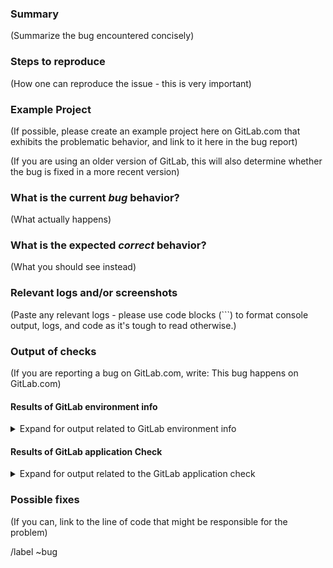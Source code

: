<!---
Please read this!

Before opening a new issue, make sure to search for keywords in the issues
filtered by the "regression" or "bug" label.

For the Community Edition issue tracker:

- https://gitlab.com/gitlab-org/gitlab-ce/issues?label_name%5B%5D=regression
- https://gitlab.com/gitlab-org/gitlab-ce/issues?label_name%5B%5D=bug

For the Enterprise Edition issue tracker:

- https://gitlab.com/gitlab-org/gitlab-ee/issues?label_name%5B%5D=regression
- https://gitlab.com/gitlab-org/gitlab-ee/issues?label_name%5B%5D=bug

and verify the issue you're about to submit isn't a duplicate.
--->

### Summary

(Summarize the bug encountered concisely)

### Steps to reproduce

(How one can reproduce the issue - this is very important)

### Example Project

(If possible, please create an example project here on GitLab.com that exhibits the problematic behavior, and link to it here in the bug report)

(If you are using an older version of GitLab, this will also determine whether the bug is fixed in a more recent version)

### What is the current *bug* behavior?

(What actually happens)

### What is the expected *correct* behavior?

(What you should see instead)

### Relevant logs and/or screenshots

(Paste any relevant logs - please use code blocks (```) to format console output,
logs, and code as it's tough to read otherwise.)

### Output of checks

(If you are reporting a bug on GitLab.com, write: This bug happens on GitLab.com)

#### Results of GitLab environment info

<details>
<summary>Expand for output related to GitLab environment info</summary>
<pre>

(For installations with omnibus-gitlab package run and paste the output of:
`sudo gitlab-rake gitlab:env:info`)

(For installations from source run and paste the output of:
`sudo -u git -H bundle exec rake gitlab:env:info RAILS_ENV=production`)

</pre>
</details>

#### Results of GitLab application Check

<details>
<summary>Expand for output related to the GitLab application check</summary>
<pre>

(For installations with omnibus-gitlab package run and paste the output of:
`sudo gitlab-rake gitlab:check SANITIZE=true`)

(For installations from source run and paste the output of:
`sudo -u git -H bundle exec rake gitlab:check RAILS_ENV=production SANITIZE=true`)

(we will only investigate if the tests are passing)

</pre>
</details>

### Possible fixes

(If you can, link to the line of code that might be responsible for the problem)

/label ~bug
